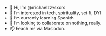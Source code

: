 - 👋 Hi, I’m @michaelzzysxors
- 👀 I’m interested in tech, spirituality, sci-fi, DYI
- 🌱 I’m currently learning Spanish
- 💞️ I’m looking to collaborate on nothing, really.
- 📫 Reach me via Mastodon.

<!---
michaelzzyxors/michaelzzyxors is a ✨ special ✨ repository because its `README.md` (this file) appears on your GitHub profile.
You can click the Preview link to take a look at your changes.
--->
